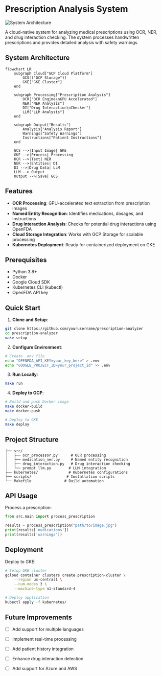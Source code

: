 # Prescription Analysis System

![System Architecture](architecture.png)

A cloud-native system for analyzing medical prescriptions using OCR, NER, and drug interaction checking. The system processes handwritten prescriptions and provides detailed analysis with safety warnings.

## System Architecture

```mermaid
flowchart LR
    subgraph Cloud["GCP Cloud Platform"]
        GCS[("GCP Storage")]
        GKE["GKE Cluster"]
    end
    
    subgraph Processing["Prescription Analysis"]
        OCR["OCR Engine\nGPU Accelerated"]
        NER["NER Analysis"]
        DI["Drug Interaction\nChecker"]
        LLM["LLM Analysis"]
    end
    
    subgraph Output["Results"]
        Analysis["Analysis Report"]
        Warnings["Safety Warnings"]
        Instructions["Patient Instructions"]
    end
    
    GCS -->|Input Image| GKE
    GKE -->|Process| Processing
    OCR -->|Text| NER
    NER -->|Entities| DI
    DI -->|Drug Data| LLM
    LLM --> Output
    Output -->|Save| GCS
```

## Features

- **OCR Processing**: GPU-accelerated text extraction from prescription images
- **Named Entity Recognition**: Identifies medications, dosages, and instructions
- **Drug Interaction Analysis**: Checks for potential drug interactions using OpenFDA
- **Cloud Storage Integration**: Works with GCP Storage for scalable processing
- **Kubernetes Deployment**: Ready for containerized deployment on GKE

## Prerequisites

- Python 3.8+
- Docker
- Google Cloud SDK
- Kubernetes CLI (kubectl)
- OpenFDA API key

## Quick Start

1. **Clone and Setup**:
```bash
git clone https://github.com/yourusername/prescription-analyzer
cd prescription-analyzer
make setup
```

2. **Configure Environment**:
```bash
# Create .env file
echo "OPENFDA_API_KEY=your_key_here" > .env
echo "GOOGLE_PROJECT_ID=your_project_id" >> .env
```

3. **Run Locally**:
```bash
make run
```

4. **Deploy to GCP**:
```bash
# Build and push Docker image
make docker-build
make docker-push

# Deploy to GKE
make deploy
```

## Project Structure

```
├── src/
│   ├── ocr_processor.py      # OCR processing
│   ├── medication_ner.py     # Named entity recognition
│   ├── drug_interaction.py   # Drug interaction checking
│   └── prompt_llm.py        # LLM integration
├── kubernetes/              # Kubernetes configurations
├── scripts/                # Installation scripts
└── Makefile               # Build automation
```

## API Usage

Process a prescription:
```python
from src.main import process_prescription

results = process_prescription("path/to/image.jpg")
print(results['medications'])
print(results['warnings'])
```

## Deployment

Deploy to GKE:
```bash
# Setup GKE cluster
gcloud container clusters create prescription-cluster \
    --region us-central1 \
    --num-nodes 3 \
    --machine-type n1-standard-4

# Deploy application
kubectl apply -f kubernetes/
```

## Future Improvements

- [ ] Add support for multiple languages
- [ ] Implement real-time processing
- [ ] Add patient history integration
- [ ] Enhance drug interaction detection
- [ ] Add support for Azure and AWS

